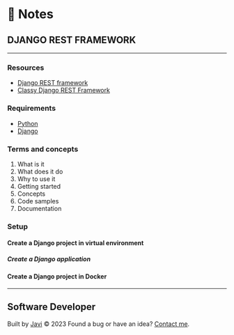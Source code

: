 # :memo: Notes
## DJANGO REST FRAMEWORK
---
### Resources
- [Django REST framework](https://www.django-rest-framework.org/)
- [Classy Django REST Framework](https://www.cdrf.co/)
### Requirements
- [Python](https://www.python.org/)
- [Django](https://www.djangoproject.com/)
### Terms and concepts
1. What is it
2. What does it do
3. Why to use it
4. Getting started
5. Concepts
6. Code samples
7. Documentation

### Setup

#### Create a Django project in virtual environment

##### Create a Django application

#### Create a Django project in Docker

---
## Software Developer
Built by [Javi](https://javierandres.dev) :copyright: 2023
Found a bug or have an idea? [Contact me](https://javierandres.dev).
